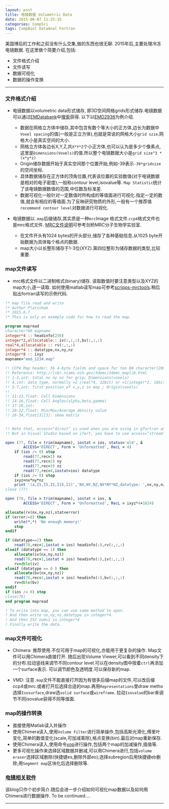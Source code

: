```yaml
---
layout: post
title: 电镜数据 Volumetric Data
date: 2015-06-07 11:25:15
categories: CompSci
tags: CompBiol DataAnal Fortran
---
```

美国博后的工作和之前没有什么交集,做的东西也很无聊. 2015年后,主要处理冷冻电镜数据. 在这里做个简要介绍,包括:

- 文件格式介绍
- 文件读写
- 数据可视化
- 数据的操作变换

-------

### 文件格式介绍
- 电镜数据以volumetric data形式储存, 即3D空间网格grids形式储存.电镜数据可以通过[EMDatabank](http://emdatabank.org/)中[搜索](http://www.emdatabank.org/search.html)获得. 以下以[EMD2936](http://emsearch.rutgers.edu/atlas/2936_mapparams.html)为例介绍.
  - 数据在网格立方体中储存,其中包含有数个等大小的正方体,边长为数据中`Voxel spacing`的值(一般是正立方体),也就是常说的网格大小`grid szie`.网格大小是真实空间的大小.
  - 网格立方体各边长X,Y,Z,共`X*Y*Z`个小正方体,也可以认为是多少个像素点,这里是`Dimensions(Voxels)`的值.所以整个电镜数据大小是`grid size^3 * (x*y*z)`
  - Origin储存数据开始于真实空间那个位置开始,例如-39表示`-39*gridsize`的空间坐标.
  - 具体数据储存在正方体的顶角位置,代表该位置的实验数值(对于电镜数据是相对的电子密度),一般称contour level,isovalue等. `Map Statistic`统计了该电镜数据数值的范围,中位数及标准差.
  - 数据可视化一般针对一定数值时所构成的等值面进行可视化.指定一定的数值,就会有相应的等值面.为了反映研究物质的外形,一般有一个推荐值`recommand contour level`对数据进行可视化.

- 电镜数据以`.map`后缀储存,其实质是一种`mrc`Image 格式文件.`ccp4`格式文件也是mrc格式文件. [MRC文件说明](http://www2.mrc-lmb.cam.ac.uk/research/locally-developed-software/image-processing-software/)可参考剑桥MRC分子生物学实验室.
  - 在文件开头有1024 bytes的开头部分,储存了各种基础信息.从1025 byte开始数据为具体每个格点的数据.
  - map大小以长整形储存于1-3位(XYZ).第四位整形为储存数据的类型,比较重要.

### map文件读写
- mrc格式文件以二进制格式(binary)储存. 读取数值时要注意类型以及XYZ的map大小,逐一读取. 如何使用matlab读写map可参考[scripps-mrctools](http://ami.scripps.edu/software/mrctools/mrc_specification.php).稍后贴出fortran读写的示例代码.

~~~~ fortran  
!* map file read and write
!* Author Platinhom
!* 2015.6.7
!* This is only an example code for how to read the map.

program mapread
character*80 mapname
integer*4 :: headinfo(256)
integer*2,allocatable:: iv(:,:,:),bv(:,:,:)
real*4,allocatable :: rv(:,:,:)
integer*4 :: datatype,nx,ny,nz
integer*8 :: ixyz
mapname="emd_1234.map"

!! CCP4 Map header: 56 4-byte fields and space for ten 80 character(200 4-byte)
!! Reference: http://lsbr.niams.nih.gov/3demc/3demc_maplib.html
!! 1-3,int: total nx ny nz for grip; Dimensions(voxels)
!! 4,int: data type, normally =2 (real*4, 32bit) or =1(integer*2, 16bit)
!! 5-7,int: first position of x,y,z in map ; Origin(voxels)
!! 
!! 11-13,float: Cell Dimensions
!! 14-16,float: Cell Angles(alpha,beta,gamma)
!! 17-19,int: 
!! 20-22,float: Min/Max/Average density value
!! 26-34,float[3][3]: skew matrix


!! Note that, access="direct" is used when you are using in gfortran and so on. 
!! But in Visual Studio based on ifort, you have to use access="stream" instead.

open (77, file = trim(mapname), iostat = ios, status='old', &
    	ACCESS='DIRECT', Form = 'Unformatted', RecL = 4)
	if (ios /= 0) stop
		read(77,rec=1) nx
		read(77,rec=2) ny
		read(77,rec=3) nz
		read(77,rec=4,iostat=ios) datatype
	if (ios /= 0) stop
	ixyz=nx*ny*nz
	print '(a,I5,I5,I5,I15,I2)','NX,NY,NZ,NX*NY*NZ,datatype: ',nx,ny,nz,ixyz,datatype
close (77)

open (78, file = trim(mapname), iostat = ios, &
    	ACCESS='DIRECT', Form = 'Unformatted', RecL = ixyz*4+1024)

allocate(rv(nx,ny,nz),stat=error)
if (error/=0) then
	write(*,*) 'No enough memory!'
	stop
endif

if (datatype==2) then
	read(78,rec=1,iostat = ios) headinfo(:),rv(:,:,:)
elseif (datatype == 1) then
	allocate(iv(nx,ny,nz))
	read(78,rec=1,iostat = ios) headinfo(:),iv(:,:,:)
	rv=dble(iv)
elseif (datatype == 0 ) then
	allocate(bv(nx,ny,nz))
	read(78,rec=1,iostat = ios) headinfo(:),bv(:,:,:)
	rv=dble(bv)
endif
if (ios /= 0) stop
close(78)
end program mapread

! To write into map, you can use same method to open.
! And then write nx,ny,nz,datetype in integer*4.
! And then 252 num=1 in integer*4
! Finally write the data.
~~~~

### map文件可视化
- Chimera: 推荐使用.不仅可用于map的可视化,亦能用于更复杂的操作.
Map文件可以用Chimera直接打开. 随后出现Volume Viewer,可以看到不同density下的分布.拉动竖线来调节不同contour level.可以在density图中按着`ctrl`再添加一个surface表示. 可以调节颜色及透明度.可以保存新的map.

- VMD: 注意`.map`文件不能直接打开因为有很多后缀map的文件,可以改后缀ccp4或mrc.或者打开后选择合适的map.再用`Representations`里draw metho选择`Isosurface`,draw选`solid surface`或`wireframe`. 拉动`Isovalue`的bar来调节不同isovalue获得不同等值面.


### map的操作转换
- 直接使用Matlab读入并操作
- 使用Chimera读入,使用`Volume Filter`进行简单操作,包括高斯光滑化,傅里叶变化,简单的数值变化(scale,可加减乘除),格点变换(bin).最后对map重新保存.
- 使用Chimera读入,使用命令[vop](http://www.cgl.ucsf.edu/chimera/current/docs/UsersGuide/midas/vop.html)进行操作,包括两个map的加减操作,插值等.
- 更多可视化操作来选择区域数据并删减,可以用Chimera进行,包括`volume eraser`选择区域删除(快捷键es,删除外部eo);选择subregion后用快捷键eb删除;用`Segment map`区块化后选择删除等.

### [电镜相关软件](http://www.emdatabank.org/emsoftware.html)

该blog只作个初步简介.随后会进一步介绍如何可视化map数据以及如何用Chimera进行数据操作.
To be continued....

---
